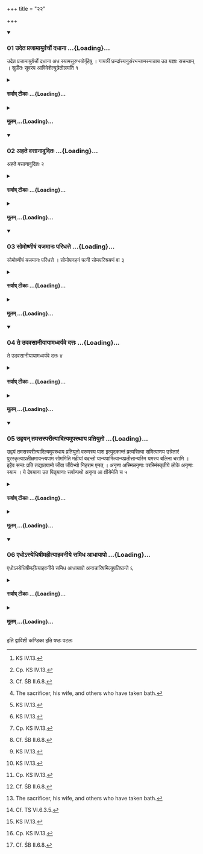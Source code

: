 +++
title = "२२"

+++

<div class="js_include" includetitle="true" newlevelforh1="3" unfilled url="/vedAH_yajuH/taittirIyam/sUtram/ApastambaH/shrautam/vishvAsa-prastutiH/13/22/01_udeta_prajAmAyurvarcho_dadhAnA.md">
<details open><summary><h3>01 उदेत प्रजामायुर्वर्चो दधाना ...{Loading}...</h3></summary>

उदेत प्रजामायुर्वर्चो दधाना अध स्यामसुरुभयोर्गृहेषु । गायत्रीं छन्दांस्यनुसंरभन्तामस्मान्राय उत यज्ञाः सचन्ताम् । सुप्रीतः सुवरप आविवेशेत्युन्नेतोन्नयति १
</details>
</div>
<div class="js_include collapsed" newlevelforh1="4" title="सर्वाष् टीकाः" unfilled url="/vedAH_yajuH/taittirIyam/sUtram/ApastambaH/shrautam/sarvASh_TIkAH/13/22/01_udeta_prajAmAyurvarcho_dadhAnA.md">
<details><summary><h4>सर्वाष् टीकाः ...{Loading}...</h4></summary>
<details><summary>थिते</summary>

1. With ud eta prajām āyur varcaḥ...[^1] and suprītaḥ suvarapaḥ...[^2] the Unnetr̥ leads[^3] (them[^4] all out of water).   

[^1]: KS IV.13.   

[^2]: Cp. KS IV.13.   

[^3]: Cf. ŚB II.6.8.  

[^4]: The sacrificer, his wife, and others who have taken bath.   
</details>
</details>
</div>
<div class="js_include collapsed" newlevelforh1="4" title="मूलम्" unfilled url="/vedAH_yajuH/taittirIyam/sUtram/ApastambaH/shrautam/mUlam/13/22/01_udeta_prajAmAyurvarcho_dadhAnA.md">
<details><summary><h4>मूलम् ...{Loading}...</h4></summary>

उदेत प्रजामायुर्वर्चो दधाना अध स्यामसुरुभयोर्गृहेषु । गायत्रीं छन्दांस्यनुसंरभन्तामस्मान्राय उत यज्ञाः सचन्ताम् । सुप्रीतः सुवरप आविवेशेत्युन्नेतोन्नयति १
</details>
</div>
<div class="js_include" includetitle="true" newlevelforh1="3" unfilled url="/vedAH_yajuH/taittirIyam/sUtram/ApastambaH/shrautam/vishvAsa-prastutiH/13/22/02_ahate_vasAnAvuditaH.md">
<details open><summary><h3>02 अहते वसानावुदितः ...{Loading}...</h3></summary>

अहते वसानावुदितः २
</details>
</div>
<div class="js_include collapsed" newlevelforh1="4" title="सर्वाष् टीकाः" unfilled url="/vedAH_yajuH/taittirIyam/sUtram/ApastambaH/shrautam/sarvASh_TIkAH/13/22/02_ahate_vasAnAvuditaH.md">
<details><summary><h4>सर्वाष् टीकाः ...{Loading}...</h4></summary>
<details><summary>थिते</summary>

2. (The sacrificer and his wife) come out (of the water) wearing unwashed ( i.e. new) (garments).[^1]  

[^1]: Cf. ŚB IV.4.5.23.  
</details>
</details>
</div>
<div class="js_include collapsed" newlevelforh1="4" title="मूलम्" unfilled url="/vedAH_yajuH/taittirIyam/sUtram/ApastambaH/shrautam/mUlam/13/22/02_ahate_vasAnAvuditaH.md">
<details><summary><h4>मूलम् ...{Loading}...</h4></summary>

अहते वसानावुदितः २
</details>
</div>
<div class="js_include" includetitle="true" newlevelforh1="3" unfilled url="/vedAH_yajuH/taittirIyam/sUtram/ApastambaH/shrautam/vishvAsa-prastutiH/13/22/03_somoShNIShaM_yajamAnaH_paridhatte.md">
<details open><summary><h3>03 सोमोष्णीषं यजमानः परिधत्ते ...{Loading}...</h3></summary>

सोमोष्णीषं यजमानः परिधत्ते । सोमोपनहनं पत्नी सोमपरिश्रयणं वा ३
</details>
</div>
<div class="js_include collapsed" newlevelforh1="4" title="सर्वाष् टीकाः" unfilled url="/vedAH_yajuH/taittirIyam/sUtram/ApastambaH/shrautam/sarvASh_TIkAH/13/22/03_somoShNIShaM_yajamAnaH_paridhatte.md">
<details><summary><h4>सर्वाष् टीकाः ...{Loading}...</h4></summary>
<details><summary>थिते</summary>

3. The sacrificer wears the turban of Soma.[^1] The wife of the sacrificer (wears) (the piece of cloth) with which the (measured out) Soma had been tied[^2] or (the piece of cloth) with which the Soma had been enclosed.[^3]   

[^1]: With which Soma was wrapped. See X.24.14.  

[^2]: See X.24.9.  

[^3]: The same as the Paryāṇahanā of ŚB III.3.2.3. or it may be referring to X.20.14.  
</details>
</details>
</div>
<div class="js_include collapsed" newlevelforh1="4" title="मूलम्" unfilled url="/vedAH_yajuH/taittirIyam/sUtram/ApastambaH/shrautam/mUlam/13/22/03_somoShNIShaM_yajamAnaH_paridhatte.md">
<details><summary><h4>मूलम् ...{Loading}...</h4></summary>

सोमोष्णीषं यजमानः परिधत्ते । सोमोपनहनं पत्नी सोमपरिश्रयणं वा ३
</details>
</div>
<div class="js_include" includetitle="true" newlevelforh1="3" unfilled url="/vedAH_yajuH/taittirIyam/sUtram/ApastambaH/shrautam/vishvAsa-prastutiH/13/22/04_te_udavasAnIyAyAmadhvaryave_dattaH.md">
<details open><summary><h3>04 ते उदवसानीयायामध्वर्यवे दत्तः ...{Loading}...</h3></summary>

ते उदवसानीयायामध्वर्यवे दत्तः ४
</details>
</div>
<div class="js_include collapsed" newlevelforh1="4" title="सर्वाष् टीकाः" unfilled url="/vedAH_yajuH/taittirIyam/sUtram/ApastambaH/shrautam/sarvASh_TIkAH/13/22/04_te_udavasAnIyAyAmadhvaryave_dattaH.md">
<details><summary><h4>सर्वाष् टीकाः ...{Loading}...</h4></summary>
<details><summary>थिते</summary>

4. (The sacrificer and his wife) give them (these pieces of cloth) to the Adhvaryu at the time of the Udavasānīyā (-offering).[^1]  

[^1]: See VIII.8.17.  
</details>
</details>
</div>
<div class="js_include collapsed" newlevelforh1="4" title="मूलम्" unfilled url="/vedAH_yajuH/taittirIyam/sUtram/ApastambaH/shrautam/mUlam/13/22/04_te_udavasAnIyAyAmadhvaryave_dattaH.md">
<details><summary><h4>मूलम् ...{Loading}...</h4></summary>

ते उदवसानीयायामध्वर्यवे दत्तः ४
</details>
</div>
<div class="js_include" includetitle="true" newlevelforh1="3" unfilled url="/vedAH_yajuH/taittirIyam/sUtram/ApastambaH/shrautam/vishvAsa-prastutiH/13/22/05_udvayan_tamasasparItyAdityamupasthAya_pratiyuto.md">
<details open><summary><h3>05 उद्वयन् तमसस्परीत्यादित्यमुपस्थाय प्रतियुतो ...{Loading}...</h3></summary>

उद्वयं तमसस्परीत्यादित्यमुपस्थाय प्रतियुतो वरुणस्य पाश इत्युदकान्तं प्रत्यसित्वा समित्पाणय उन्नेतारं पुरस्कृत्याप्रतीक्षमायन्त्यपाम सोममिति महीयां वदन्तो यान्यपामित्यान्यप्रतीत्तान्यस्मि यमस्य बलिना चरामि । इहैव सन्तः प्रति तद्यातयामो जीवा जीवेभ्यो निहराम एनत् । अनृणा अस्मिन्ननृणाः परस्मिंस्तृतीये लोके अनृणाः स्याम । ये देवयाना उत पितृयाणाः सर्वान्पथो अनृणा आ क्षीयेमेति च ५
</details>
</div>
<div class="js_include collapsed" newlevelforh1="4" title="सर्वाष् टीकाः" unfilled url="/vedAH_yajuH/taittirIyam/sUtram/ApastambaH/shrautam/sarvASh_TIkAH/13/22/05_udvayan_tamasasparItyAdityamupasthAya_pratiyuto.md">
<details><summary><h4>सर्वाष् टीकाः ...{Loading}...</h4></summary>
<details><summary>थिते</summary>

5. With ud vayaṁ tamasas pari...[^1] having praised the Sun with prati yuto varuṇasya pāśaḥ...[^2] having cicked back the water-front back (with their fore-feet), having kept Unnetr̥ in the front, holding a fuel-stick in their hands, uttering the verse apāma somam...[^3] and (the following two verses) yānyapāmityānyapratītyāāni...and anr̥ṇā...[^4] they return (to the place of sacrifice) without looking back.[^5]   

[^1]: TB III.7.11.2.  

[^2]: TS 1.4.45.i; cp. VIII.8.18.  

[^3]: TS III.2.5.m.  

[^4]: TB III.7.9.8-9.  

[^5]: Cf. TS VI.6.3.5.  
</details>
</details>
</div>
<div class="js_include collapsed" newlevelforh1="4" title="मूलम्" unfilled url="/vedAH_yajuH/taittirIyam/sUtram/ApastambaH/shrautam/mUlam/13/22/05_udvayan_tamasasparItyAdityamupasthAya_pratiyuto.md">
<details><summary><h4>मूलम् ...{Loading}...</h4></summary>

उद्वयं तमसस्परीत्यादित्यमुपस्थाय प्रतियुतो वरुणस्य पाश इत्युदकान्तं प्रत्यसित्वा समित्पाणय उन्नेतारं पुरस्कृत्याप्रतीक्षमायन्त्यपाम सोममिति महीयां वदन्तो यान्यपामित्यान्यप्रतीत्तान्यस्मि यमस्य बलिना चरामि । इहैव सन्तः प्रति तद्यातयामो जीवा जीवेभ्यो निहराम एनत् । अनृणा अस्मिन्ननृणाः परस्मिंस्तृतीये लोके अनृणाः स्याम । ये देवयाना उत पितृयाणाः सर्वान्पथो अनृणा आ क्षीयेमेति च ५
</details>
</div>
<div class="js_include" includetitle="true" newlevelforh1="3" unfilled url="/vedAH_yajuH/taittirIyam/sUtram/ApastambaH/shrautam/vishvAsa-prastutiH/13/22/06_edho-syedhiShImahItyAhavanIye_samidha_AdhAyApo.md">
<details open><summary><h3>06 एधोऽस्येधिषीमहीत्याहवनीये समिध आधायापो ...{Loading}...</h3></summary>

एधोऽस्येधिषीमहीत्याहवनीये समिध आधायापो अन्वचारिषमित्युपतिष्ठन्ते ६
</details>
</div>
<div class="js_include collapsed" newlevelforh1="4" title="सर्वाष् टीकाः" unfilled url="/vedAH_yajuH/taittirIyam/sUtram/ApastambaH/shrautam/sarvASh_TIkAH/13/22/06_edho-syedhiShImahItyAhavanIye_samidha_AdhAyApo.md">
<details><summary><h4>सर्वाष् टीकाः ...{Loading}...</h4></summary>
<details><summary>थिते</summary>

6. Having thrown fuel-sticks in the Āhavanīya-fire[^1] with edho'syedhiṣīmahi...[^2] they stand near (the Āhavanīya-fire) praising it with apo'nvacariṣam...[^3]  

[^1]: JB 1.68.  

[^2]: TS 1.4.45.k.  

[^3]: TS 1.4.24.1. For this Sūtra, cp. VIII.8.18.  
</details>
</details>
</div>
<div class="js_include collapsed" newlevelforh1="4" title="मूलम्" unfilled url="/vedAH_yajuH/taittirIyam/sUtram/ApastambaH/shrautam/mUlam/13/22/06_edho-syedhiShImahItyAhavanIye_samidha_AdhAyApo.md">
<details><summary><h4>मूलम् ...{Loading}...</h4></summary>

एधोऽस्येधिषीमहीत्याहवनीये समिध आधायापो अन्वचारिषमित्युपतिष्ठन्ते ६
</details>
</div>





  
इति द्वाविंशी कण्डिका 
इति षष्ठः पटलः
